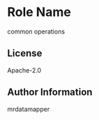 Role Name
=========

common operations

License
-------

Apache-2.0

Author Information
------------------

mrdatamapper

